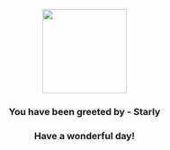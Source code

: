 <p align="center">
    <img src="https://raw.githubusercontent.com/PokeAPI/sprites/master/sprites/pokemon/396.png" width="150" height="150">
</p>
<h3 align="center">You have been greeted by - <b>Starly</b></h3>
<h3 align="center">Have a wonderful day!</h3>
